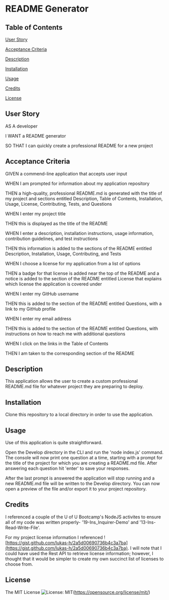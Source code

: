 # README Generator

## Table of Contents
[User Story](#user-story)

[Acceptance Criteria](#acceptance-criteria)

[Description](#description)

[Installation](#installation)

[Usage](#usage)

[Credits](#credits)

[License](#license)

## User Story
AS A developer

I WANT a README generator

SO THAT I can quickly create a professional README for a new project

## Acceptance Criteria

GIVEN a commend-line application that accepts user input

WHEN I am prompted for information about my application repository

THEN a high-quality, professional README.md is generated with the title of my project and sections entitled Description, Table of Contents, Installation, Usage, License, Contributing, Tests, and Questions

WHEN I enter my project title

THEN this is displayed as the title of the README

WHEN I enter a description, installation instructions, usage information, contribution guidelines, and test instructions

THEN this information is added to the sections of the README entitled Description, Installation, Usage, Contributing, and Tests

WHEN I choose a license for my application from a list of options

THEN a badge for that license is added near the top of the README and a notice is added to the section of the README entitled License that explains which license the application is covered under

WHEN I enter my GitHub username

THEN this is added to the section of the README entitled Questions, with a link to my GitHub profile

WHEN I enter my email address

THEN this is added to the section of the README entitled Questions, with instructions on how to reach me with additional questions

WHEN I click on the links in the Table of Contents

THEN I am taken to the corresponding section of the README

## Description
This application allows the user to create a custom professional README.md file for whatever project  they are preparing to deploy.

## Installation
Clone this repository to a local directory in order to use the application.

## Usage
Use of this application is quite straightforward. 

Open the Develop directory in the CLI and run the 'node index.js' command. The console will now print one question at a time, starting with a prompt for the title of the project for which you are creating a README.md file. After answering each question hit 'enter' to save your responses.

After the last prompt is answered the application will stop running and a new README.md file will be written to the Develop directory. You can now open a preview of the file and/or export it to your project repository.

## Credits
I referenced a couple of the U of U Bootcamp's NodeJS activites to ensure all of my code was written properly- '19-Ins_Inquirer-Demo' and '13-Ins-Read-Write-File'.

For my project license information I referenced ![https://gist.github.com/lukas-h/2a5d00690736b4c3a7ba](https://gist.github.com/lukas-h/2a5d00690736b4c3a7ba). I will note that I could have used the Rest API to retrieve license information; however, I thought that it would be simpler to create my own succinct list of licenses to choose from.

## License
The MIT License
![License: MIT](https://img.shields.io/badge/License-MIT-yellow.svg)(https://opensource.org/license/mit/)
